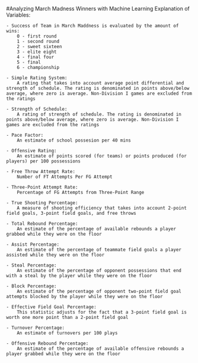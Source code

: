 #Analyzing March Madness Winners with Machine Learning
Explanation of Variables:

    - Success of Team in March Maddness is evaluated by the amount of wins:
        0 - first round
        1 - second round
        2 - sweet sixteen
        3 - elite eight
        4 - final four
        5 - final
        6 - championship

    - Simple Rating System: 
        A rating that takes into account average point differential and strength of schedule. The rating is denominated in points above/below average, where zero is average. Non-Division I games are excluded from the ratings

    - Strength of Schedule:
        A rating of strength of schedule. The rating is denominated in points above/below average, where zero is average. Non-Division I games are excluded from the ratings

    - Pace Factor:
        An estimate of school possesion per 40 mins

    - Offensive Rating:
        An estimate of points scored (for teams) or points produced (for players) per 100 possessions

    - Free Throw Attempt Rate:
        Number of FT Attempts Per FG Attempt

    - Three-Point Attempt Rate:
        Percentage of FG Attempts from Three-Point Range

    - True Shooting Percentage:
        A measure of shooting efficiency that takes into account 2-point field goals, 3-point field goals, and free throws

    - Total Rebound Percentage:
        An estimate of the percentage of available rebounds a player grabbed while they were on the floor

    - Assist Percentage:
        An estimate of the percentage of teammate field goals a player assisted while they were on the floor

    - Steal Percentage:
        An estimate of the percentage of opponent possessions that end with a steal by the player while they were on the floor

    - Block Percentage:
        An estimate of the percentage of opponent two-point field goal attempts blocked by the player while they were on the floor

    - Effective Field Goal Percentage:
        This statistic adjusts for the fact that a 3-point field goal is worth one more point than a 2-point field goal

    - Turnover Percentage:
        An estimate of turnovers per 100 plays
        
    - Offensive Rebound Percentage:
        An estimate of the percentage of available offensive rebounds a player grabbed while they were on the floor
